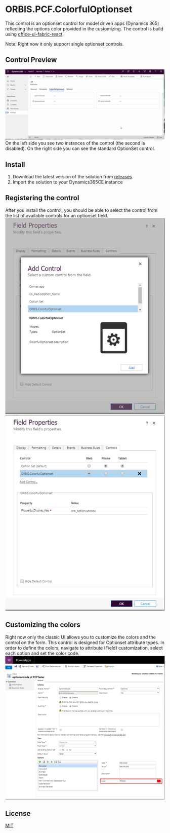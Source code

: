# ORBIS.PCF.ColorfulOptionset
This control is an optionset control for model driven apps (Dynamics 365) reflecting the options color provided in the customizing. The control is build using [office-ui-fabric-react](https://github.com/OfficeDev/office-ui-fabric-react). 

Note: Right now it only support single optionset controls.

## Control Preview
![preview](./readmeContent/ColorfulOptionset.gif)
On the left side you see two instances of the control (the second is disabled). On the right side you can see the standard OptionSet control.

## Install

1. Download the latest version of the solution from [releases](https://github.com/ORBISAG/ORBIS.PCF.ColorfulOptionset/releases).
2. Import the solution to your Dynamics365CE instance

## Registering the control

After you install the control, you should be able to select the control from the list of available controls for an optionset field.
![customizing](./readmeContent/Customizing_AddControl.png)
![customizing](./readmeContent/CustomizingOnTheForm.png)


## Customizing the colors

Right now only the classic UI allows you to customize the colors and the control on the form.
This control is designed for Optionset attribute types. In order to define the colors, navigate to attribute (Field) customization, select each option and set the color code.
![colors](./readmeContent/CustomizingColors.png)


## License

[MIT](./LICENSE)

